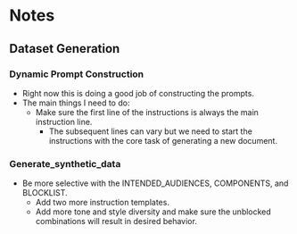 # Notes

## Dataset Generation

### Dynamic Prompt Construction

- Right now this is doing a good job of constructing the prompts.
- The main things I need to do:
  - Make sure the first line of the instructions is always the main instruction line.
    - The subsequent lines can vary but we need to start the instructions with the core task of generating a new document.

### Generate_synthetic_data


- Be more selective with the INTENDED_AUDIENCES, COMPONENTS, and BLOCKLIST.
  - Add two more instruction templates.
  - Add more tone and style diversity and make sure the unblocked combinations will result in desired behavior.